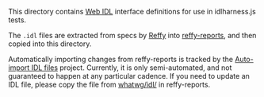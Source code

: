 This directory contains [Web IDL](https://heycam.github.io/webidl/) interface definitions for use in idlharness.js tests.

The `.idl` files are extracted from specs by [Reffy](https://github.com/tidoust/reffy) into [reffy-reports](https://github.com/tidoust/reffy-reports), and then copied into this directory.

Automatically importing changes from reffy-reports is tracked by the [Auto-import IDL files](https://github.com/web-platform-tests/wpt/projects/1) project. Currently, it is only semi-automated, and not guaranteed to happen at any particular cadence. If you need to update an IDL file, please copy the file from [whatwg/idl/](https://github.com/tidoust/reffy-reports/tree/master/whatwg/idl) in reffy-reports.
